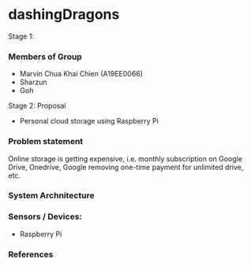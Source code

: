 # dashingDragons

Stage 1:
### Members of Group
- Marvin Chua Khai Chien (A19EE0066)
- Sharzun
- Goh

Stage 2: Proposal
- Personal cloud storage using Raspberry Pi

### Problem statement
Online storage is getting expensive, i.e. monthly subscription on Google Drive, Onedrive, Google removing one-time payment for unlimited drive, etc.

### System Archnitecture

### Sensors / Devices:
- Raspberry Pi

### References
